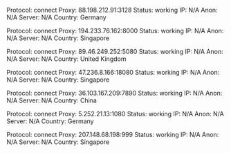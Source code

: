 Protocol: connect
Proxy: 88.198.212.91:3128
Status: working
IP: N/A
Anon: N/A
Server: N/A
Country: Germany

Protocol: connect
Proxy: 194.233.76.162:8000
Status: working
IP: N/A
Anon: N/A
Server: N/A
Country: Singapore

Protocol: connect
Proxy: 89.46.249.252:5080
Status: working
IP: N/A
Anon: N/A
Server: N/A
Country: United Kingdom

Protocol: connect
Proxy: 47.236.8.166:18080
Status: working
IP: N/A
Anon: N/A
Server: N/A
Country: Singapore

Protocol: connect
Proxy: 36.103.167.209:7890
Status: working
IP: N/A
Anon: N/A
Server: N/A
Country: China

Protocol: connect
Proxy: 5.252.21.13:1080
Status: working
IP: N/A
Anon: N/A
Server: N/A
Country: Germany

Protocol: connect
Proxy: 207.148.68.198:999
Status: working
IP: N/A
Anon: N/A
Server: N/A
Country: Singapore

